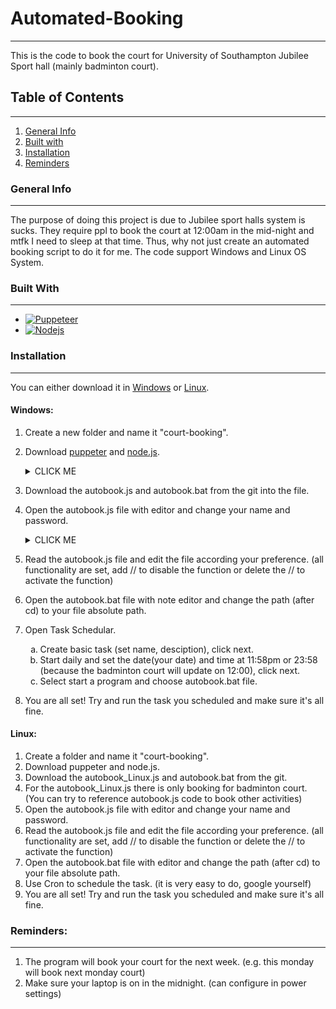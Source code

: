 # Automated-Booking
***
This is the code to book the court for University of Southampton Jubilee Sport hall (mainly badminton court).

## Table of Contents
***
1. [General Info](#general-info)
2. [Built with](#built-with)
3. [Installation](#installation)
4. [Reminders](#reminders)

### General Info
***
The purpose of doing this project is due to Jubilee sport halls system is sucks. They require ppl to book the court at 12:00am in the mid-night and mtfk I need to sleep at that time. Thus, why not just create an automated booking script to do it for me. 
The code support Windows and Linux OS System.

### Built With
***
* [![Puppeteer][Puppeteer]][Puppeteer-url]
* [![Nodejs][Node.js]][Node.js-url]

### Installation
***
You can either download it in [Windows](#windows) or [Linux](#linux).

#### Windows:
1. Create a new folder and name it "court-booking". 
2. Download [puppeter][Puppeteer-url] and [node.js][Node.js-url].
    <details><summary>CLICK ME</summary>
    <p>

    ##### Download Puppeteer
    ```sh <!-- language you use-->
    npm i puppeteer
    
    ```
    </p></details>
4. Download the autobook.js and autobook.bat from the git into the file.
5. Open the autobook.js file with editor and change your name and password.
    <details><summary>CLICK ME</summary>
    <p>

    ```javascript
    await page.type('[name="ctl00$MainContent$InputLogin"]', 'username@soton.ac.uk'); //username
    await page.type('[name="ctl00$MainContent$InputPassword"]', 'password'); //password
    ```
    </p></details>
4. Read the autobook.js file and edit the file according your preference. (all functionality are set, add // to disable the function or delete the // to activate the function)
5. Open the autobook.bat file with note editor and change the path (after cd) to your file absolute path.
6. Open Task Schedular.<ol type="a">
    <li> Create basic task (set name, desciption), click next.</li>
    <li> Start daily and set the date(your date) and time at 11:58pm or 23:58 (because the badminton court will update on 12:00), click next.</li>
    <li> Select start a program and choose autobook.bat file.</li></ol>
7. You are all set! Try and run the task you scheduled and make sure it's all fine.

#### Linux:
1. Create a folder and name it "court-booking".
2. Download puppeter and node.js.
3. Download the autobook_Linux.js and autobook.bat from the git.
4. For the autobook_Linux.js there is only booking for badminton court. (You can try to reference autobook.js code to book other activities)
5. Open the autobook.js file with editor and change your name and password.
6. Read the autobook.js file and edit the file according your preference.
    (all functionality are set, add // to disable the function or delete the // to activate the function)
6. Open the autobook.bat file with editor and change the path (after cd) to your file absolute path.
7. Use Cron to schedule the task. (it is very easy to do, google yourself)
8. You are all set! Try and run the task you scheduled and make sure it's all fine.

### Reminders:
***
1. The program will book your court for the next week. (e.g. this monday will book next monday court) 
2. Make sure your laptop is on in the midnight. (can configure in power settings)

<!-- MARKDOWN LINKS & IMAGES -->
<!-- https://www.markdownguide.org/basic-syntax/#reference-style-links -->
[Node.js]: https://img.shields.io/badge/Node.js-303030?style=for-the-badge&logo=nodedotjs&logoColor=3C873A
[Node.js-url]: https://nodejs.org/en/
[Puppeteer]: https://img.shields.io/badge/Puppeteer-01d8a2?style=for-the-badge&logo=Puppeteer&logoColor=000000
[Puppeteer-url]: https://pptr.dev/

